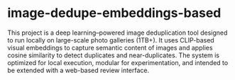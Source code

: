 # image-dedupe-embeddings-based
This project is a deep learning–powered image deduplication tool designed to run locally on large-scale photo galleries (1TB+). It uses CLIP-based visual embeddings to capture semantic content of images and applies cosine similarity to detect duplicates and near-duplicates. The system is optimized for local execution, modular for experimentation, and intended to be extended with a web-based review interface.
